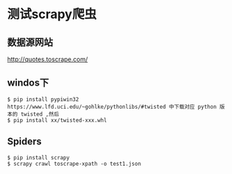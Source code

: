 


# 测试scrapy爬虫

## 数据源网站 
http://quotes.toscrape.com/

## windos下
    $ pip install pypiwin32
    https://www.lfd.uci.edu/~gohlke/pythonlibs/#twisted 中下载对应 python 版本的 twisted ,然后 
    $ pip install xx/twisted-xxx.whl

## Spiders
    $ pip install scrapy
    $ scrapy crawl toscrape-xpath -o test1.json

